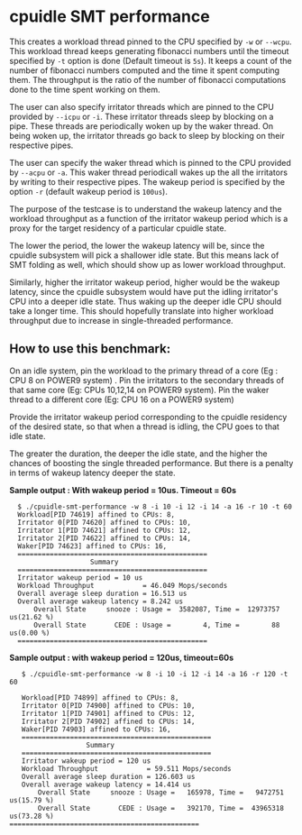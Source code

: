 # cpuidle SMT performance

This creates a workload thread pinned to the CPU specified by `-w` or
`--wcpu`. This workload thread keeps generating fibonacci numbers
until the timeout specified by `-t` option is done (Default timeout is
`5s`). It keeps a count of the number of fibonacci numbers computed
and the time it spent computing them. The throughput is the ratio of
the number of fibonacci computations done to the time spent working on
them.
    
The user can also specify irritator threads which are pinned to the
CPU provided by `--icpu` or `-i`. These irritator threads sleep by
blocking on a pipe. These threads are periodically woken up by the
waker thread. On being woken up, the irritator threads go back to
sleep by blocking on their respective pipes.

The user can specify the waker thread which is pinned to the CPU
provided by `--acpu` or `-a`. This waker thread periodicall wakes up
the all the irritators by writing to their respective pipes. The
wakeup period is specified by the option `-r` (default wakeup period
is `100us`).
    
The purpose of the testcase is to understand the wakeup latency and
the workload throughput as a function of the irritator wakeup period
which is a proxy for the target residency of a particular cpuidle
state.

The lower the period, the lower the wakeup latency will be, since the
cpuidle subsystem will pick a shallower idle state. But this means
lack of SMT folding as well, which should show up as lower workload
throughput.
    
Similarly, higher the irritator wakeup period, higher would be the
wakeup latency, since the cpuidle subsystem would have put the idling
irritator's CPU into a deeper idle state. Thus waking up the deeper
idle CPU should take a longer time. This should hopefully translate
into higher workload throughput due to increase in single-threaded
performance.
    
## How to use this benchmark:

    
On an idle system, pin the workload to the primary thread of a core
(Eg : CPU 8 on POWER9 system) . Pin the irritators to the secondary
threads of that same core (Eg: CPUs 10,12,14 on POWER9 system).  Pin
the waker thread to a different core (Eg: CPU 16 on a POWER9 system)
    
Provide the irritator wakeup period corresponding to the cpuidle
residency of the desired state, so that when a thread is idling, the
CPU goes to that idle state.
    
The greater the duration, the deeper the idle state, and the higher
the chances of boosting the single threaded performance. But there is
a penalty in terms of wakeup latency deeper the state.
    

**Sample output : With wakeup period = 10us. Timeout = 60s**
``` 
  $ ./cpuidle-smt-performance -w 8 -i 10 -i 12 -i 14 -a 16 -r 10 -t 60
  Workload[PID 74619] affined to CPUs: 8,
  Irritator 0[PID 74620] affined to CPUs: 10,
  Irritator 1[PID 74621] affined to CPUs: 12,
  Irritator 2[PID 74622] affined to CPUs: 14,
  Waker[PID 74623] affined to CPUs: 16,
  ===============================================
                    Summary 
  ===============================================
  Irritator wakeup period = 10 us
  Workload Throughput            = 46.049 Mops/seconds
  Overall average sleep duration = 16.513 us
  Overall average wakeup latency = 8.242 us
  	  Overall State     snooze : Usage =  3582087, Time =  12973757 us(21.62 %)
	  Overall State       CEDE : Usage =        4, Time =        88 us(0.00 %)
  ===============================================
```    
   
  **Sample output : with wakeup period = 120us, timeout=60s**
```
   $ ./cpuidle-smt-performance -w 8 -i 10 -i 12 -i 14 -a 16 -r 120 -t 60

   Workload[PID 74899] affined to CPUs: 8,
   Irritator 0[PID 74900] affined to CPUs: 10,
   Irritator 1[PID 74901] affined to CPUs: 12,
   Irritator 2[PID 74902] affined to CPUs: 14,
   Waker[PID 74903] affined to CPUs: 16,
   ===============================================
	               Summary 
   ===============================================
   Irritator wakeup period = 120 us
   Workload Throughput            = 59.511 Mops/seconds
   Overall average sleep duration = 126.603 us
   Overall average wakeup latency = 14.414 us
   	   Overall State     snooze : Usage =   165978, Time =   9472751 us(15.79 %)
	   Overall State       CEDE : Usage =   392170, Time =  43965318 us(73.28 %)
===============================================

```
